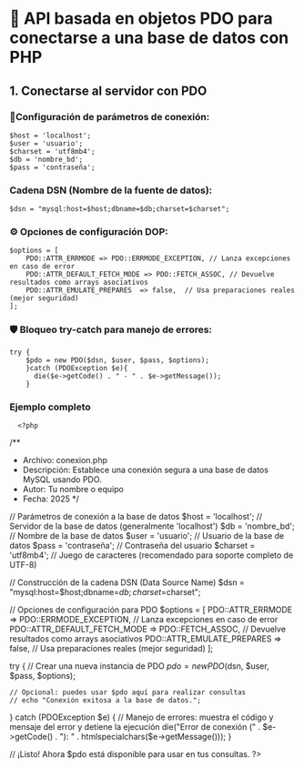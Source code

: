 # 📝 API basada en objetos PDO para conectarse a una base de datos con PHP
## 1. Conectarse al servidor con PDO

### 🔧Configuración de parámetros de conexión:
    $host = 'localhost';
    $user = 'usuario';
    $charset = 'utf8mb4';
    $db = 'nombre_bd';
    $pass = 'contraseña';

### Cadena DSN (Nombre de la fuente de datos):
    $dsn = "mysql:host=$host;dbname=$db;charset=$charset";
    
### ⚙️ Opciones de configuración DOP:
    $options = [
        PDO::ATTR_ERRMODE => PDO::ERRMODE_EXCEPTION, // Lanza excepciones en caso de error
        PDO::ATTR_DEFAULT_FETCH_MODE => PDO::FETCH_ASSOC, // Devuelve resultados como arrays asociativos
        PDO::ATTR_EMULATE_PREPARES  => false,  // Usa preparaciones reales (mejor seguridad)
    ];
### 🛡️ Bloqueo try-catch para manejo de errores:
    try {
        $pdo = new PDO($dsn, $user, $pass, $options);
        }catch (PDOException $e){
          die($e->getCode() . " - " . $e->getMessage());
        }
### Ejemplo completo
      <?php
/**
 * Archivo: conexion.php
 * Descripción: Establece una conexión segura a una base de datos MySQL usando PDO.
 * Autor: Tu nombre o equipo
 * Fecha: 2025
 */

// Parámetros de conexión a la base de datos
$host = 'localhost';  // Servidor de la base de datos (generalmente 'localhost')
$db   = 'nombre_bd';  // Nombre de la base de datos
$user = 'usuario';    // Usuario de la base de datos
$pass = 'contraseña'; // Contraseña del usuario
$charset = 'utf8mb4'; // Juego de caracteres (recomendado para soporte completo de UTF-8)

// Construcción de la cadena DSN (Data Source Name)
$dsn = "mysql:host=$host;dbname=$db;charset=$charset";

// Opciones de configuración para PDO
$options = [
    PDO::ATTR_ERRMODE  => PDO::ERRMODE_EXCEPTION,  // Lanza excepciones en caso de error
    PDO::ATTR_DEFAULT_FETCH_MODE => PDO::FETCH_ASSOC,  // Devuelve resultados como arrays asociativos
    PDO::ATTR_EMULATE_PREPARES   => false,  // Usa preparaciones reales (mejor seguridad)
];

try {
    // Crear una nueva instancia de PDO
    $pdo = new PDO($dsn, $user, $pass, $options);
    
    // Opcional: puedes usar $pdo aquí para realizar consultas
    // echo "Conexión exitosa a la base de datos.";

} catch (PDOException $e) {
    // Manejo de errores: muestra el código y mensaje del error y detiene la ejecución
    die("Error de conexión (" . $e->getCode() . "): " . htmlspecialchars($e->getMessage()));
}

// ¡Listo! Ahora $pdo está disponible para usar en tus consultas.
?>

